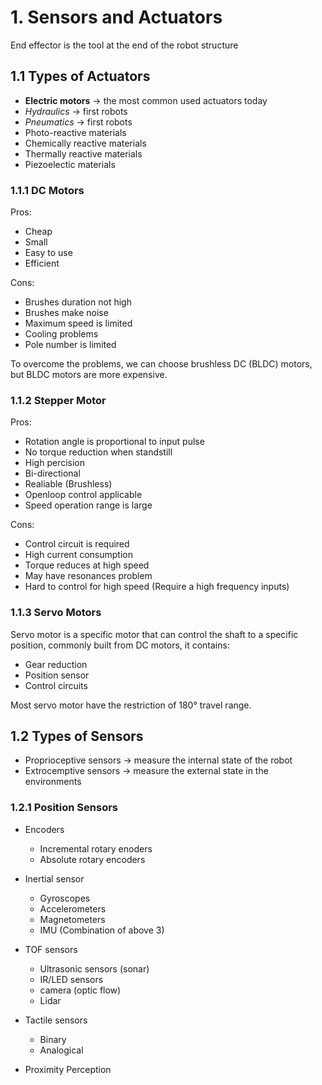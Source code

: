 # 1. Sensors and Actuators

End effector is the tool at the end of the robot structure

## 1.1 Types of Actuators
* __Electric motors__ $\to$ the most common used actuators today
* _Hydraulics_ $\to$ first robots
* _Pneumatics_ $\to$ first robots
* Photo-reactive materials 
* Chemically reactive materials
* Thermally reactive materials
* Piezoelectic materials

### 1.1.1 DC Motors
Pros: 

* Cheap
* Small
* Easy to use
* Efficient

Cons:

* Brushes duration not high
* Brushes make noise
* Maximum speed is limited
* Cooling problems
* Pole number is limited

To overcome the problems, we can choose brushless DC (BLDC) motors, but BLDC motors are more expensive.

### 1.1.2 Stepper Motor
Pros:

* Rotation angle is proportional to input pulse
* No torque reduction when standstill
* High percision
* Bi-directional
* Realiable (Brushless)
* Openloop control applicable
* Speed operation range is large

Cons:

* Control circuit is required
* High current consumption
* Torque reduces at high speed
* May have resonances problem
* Hard to control for high speed (Require a high frequency inputs)

### 1.1.3 Servo Motors
Servo motor is a specific motor that can control the shaft to a specific position, commonly built from DC motors, it contains:

* Gear reduction
* Position sensor
* Control circuits

Most servo motor have the restriction of 180° travel range.

## 1.2 Types of Sensors
* Proprioceptive sensors $\to$ measure the internal state of the robot
* Extrocemptive sensors $\to$ measure the external state in the environments

### 1.2.1 Position Sensors
* Encoders
    * Incremental rotary enoders
    * Absolute rotary encoders

* Inertial sensor
    * Gyroscopes
    * Accelerometers
    * Magnetometers
    * IMU (Combination of above 3)

* TOF sensors
    * Ultrasonic sensors (sonar)
    * IR/LED sensors
    * camera (optic flow)
    * Lidar

* Tactile sensors
    * Binary
    * Analogical

* Proximity Perception